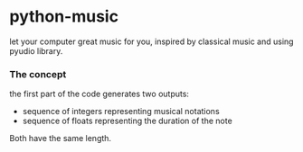# python-music
let your computer great music for you, inspired by classical music and using pyudio library.

### The concept
the first part of the code generates two outputs:
- sequence of integers representing musical notations
- sequence of floats representing the duration of the note

Both have the same length.
